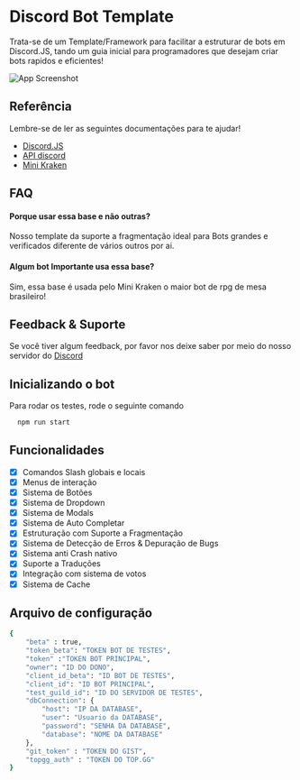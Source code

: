 
# Discord Bot Template

Trata-se de um Template/Framework para facilitar a estruturar de bots em Discord.JS, tando um guia inicial para programadores que desejam criar bots rapidos e eficientes!

![App Screenshot](https://raw.githubusercontent.com/Mini-Kraken/Bot-Template/main/banner.png)


## Referência
Lembre-se de ler as seguintes documentações para te ajudar!
 - [Discord.JS](https://discord.js.org)
 - [API discord](https://discord.com/developers/docs/intro)
 - [Mini Kraken](https://minikrakne.tk)


## FAQ

#### Porque usar essa base e não outras?

Nosso template da suporte a fragmentação ideal para Bots grandes e verificados diferente de vários outros por ai.

#### Algum bot Importante usa essa base?

Sim, essa base é usada pelo Mini Kraken o maior bot de rpg de mesa brasileiro!


## Feedback & Suporte

Se você tiver algum feedback, por favor nos deixe saber por meio do nosso servidor do [Discord](https://discord.com/invite/Nm3CypkQaq)


## Inicializando o bot

Para rodar os testes, rode o seguinte comando

```bash
  npm run start
```


## Funcionalidades

- [X]  Comandos Slash globais e locais
- [X]  Menus de interação
- [X]  Sistema de Botões
- [X]  Sistema de Dropdown
- [X]  Sistema de Modals
- [X]  Sistema de Auto Completar
- [X]  Estruturação com Suporte a Fragmentação
- [X]  Sistema de Detecção de Erros & Depuração de Bugs
- [X]  Sistema anti Crash nativo
- [X]  Suporte a Traduções
- [X]  Integração com sistema de votos
- [X]  Sistema de Cache
## Arquivo de configuração

```bash
{	
	"beta" : true,
	"token_beta": "TOKEN BOT DE TESTES",
	"token" :"TOKEN BOT PRINCIPAL",
	"owner": "ID DO DONO",
	"client_id_beta": "ID BOT DE TESTES",
	"client_id": "ID BOT PRINCIPAL",
	"test_guild_id": "ID DO SERVIDOR DE TESTES",
	"dbConnection": {
		"host": "IP DA DATABASE", 
		"user": "Usuario da DATABASE",
		"password": "SENHA DA DATABASE",
		"database": "NOME DA DATABASE"
	},
	"git_token" : "TOKEN DO GIST",
	"topgg_auth" : "TOKEN DO TOP.GG"
}
```
